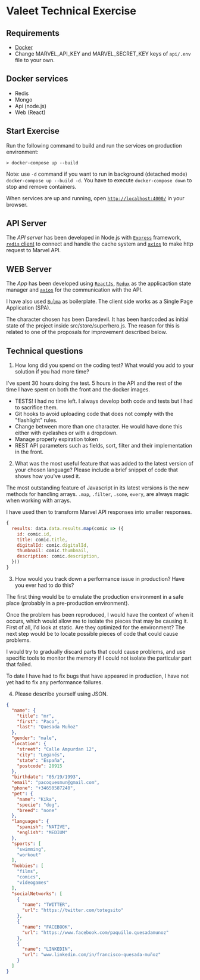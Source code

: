 # Valeet Technical Exercise

## Requirements
- [Docker](https://www.docker.com/)
- Change MARVEL_API_KEY and MARVEL_SECRET_KEY keys of `api/.env` file to your own.

## Docker services
- Redis
- Mongo
- Api (node.js)
- Web (React)

## Start Exercise

Run the following command to build and run the services on production environment:
```shell
> docker-compose up --build
```

Note: use `-d` command if you want to run in background (detached mode) `docker-compose up --build -d`. You have to execute `docker-compose down` to stop and remove containers.

When services are up and running, open [`http://localhost:4000/`](http://localhost:4000/) in your browser.

## API Server

The *API server* has been developed in Node.js with [`Express`](http://expressjs.com/es/) framework, [`redis` client](http://redis.js.org/) to connect and handle the cache system and [`axios`](https://github.com/axios/axios) to make http request to Marvel API.

## WEB Server

The *App* has been developed using [`ReactJs`](https://reactjs.org/), [`Redux`](https://redux.js.org/) as the applicaction state manager and [`axios`](https://github.com/axios/axios) for the communication with the API.

I have also used [`Bulma`](https://bulma.io/documentation/overview/start/) as boilerplate.
The client side works as a Single Page Application (SPA).

The character chosen has been Daredevil. It has been hardcoded as initial state of the project inside src/store/superhero.js. The reason for this is related to one of the proposals for improvement described below.


## Technical questions

1. How long did you spend on the coding test? What would you add to your solution if you had more time?

I've spent 30 hours doing the test. 5 hours in the API and the rest of the time I have spent on both the front and the docker images.


- TESTS! I had no time left. I always develop both code and tests but I had to sacrifice them.
- Git hooks to avoid uploading code that does not comply with the "flashlight" rules.
- Change between more than one character. He would have done this either with eyelashes or with a dropdown.
- Manage properly expiration token
- REST API parameters such as fields, sort, filter and their implementation in the front.


2. What was the most useful feature that was added to the latest version of your chosen language? Please include a brief snippet of code that shows how you've used it.

The most outstanding feature of Javascript in its latest versions is the new methods for handling arrays. `.map`, `.filter`, `.some`, `every`, are always magic when working with arrays.

I have used then to transform Marvel API responses into smaller responses.

```javascript
{
  results: data.data.results.map(comic => ({
    id: comic.id,
    title: comic.title,
    digitalId: comic.digitalId,
    thumbnail: comic.thumbnail,
    description: comic.description,
  }))
}
```


3. How would you track down a performance issue in production? Have you ever had to do this?

The first thing would be to emulate the production environment in a safe place (probably in a pre-production environment).

Once the problem has been reproduced, I would have the context of when it occurs, which would allow me to isolate the pieces that may be causing it. First of all, I'd look at static. Are they optimized for the environment? The next step would be to locate possible pieces of code that could cause problems.

I would try to gradually discard parts that could cause problems, and use specific tools to monitor the memory if I could not isolate the particular part that failed.

To date I have had to fix bugs that have appeared in production, I have not yet had to fix any performance failures.


4. Please describe yourself using JSON.

```json
{
  "name": {
    "title": "mr",
    "first": "Paco",
    "last": "Quesada Muñoz"
  },
  "gender": "male",
  "location": {
    "street": "Calle Ampurdan 12",
    "city": "Leganés",
    "state": "España",
    "postcode": 28915
  },
  "birthdate": "05/19/1993",
  "email": "pacoquesmun@gmail.com",
  "phone": "+34650587240",
  "pet": {
    "name": "Kika",
    "specie": "dog",
    "breed": "none"
  },
  "languages": {
    "spanish": "NATIVE",
    "english": "MEDIUM"
  },
  "sports": [
    "swimming",
    "workout"
  ],
  "hobbies": [
    "films",
    "comics",
    "videogames"
  ],
  "socialNetworks": [
    {
      "name": "TWITTER",
      "url": "https://twitter.com/totegsito"
    },
    {
      "name": "FACEBOOK",
      "url": "https://www.facebook.com/paquillo.quesadamunoz"
    },
    {
      "name": "LINKEDIN",
      "url": "www.linkedin.com/in/francisco-quesada-muñoz"
    }
  ]
}
```
